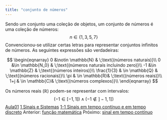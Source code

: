 ```yaml
---
title: "conjunto de números"
---
```



Sendo um conjunto uma coleção de objetos, um conjunto de números é uma coleção de números:
$$n \in \left\{ 1, 3, 5, 7\right\}$$
Convencionou-se utilizar certas letras para representar conjuntos infinitos de números.
As seguintes expressões são verdadeiras:

$$
\begin{eqnarray}
0 &\notin \mathbb{N} & \;\text{(números naturais)}\\
0 &\in \mathbb{N_0} & \;\text{(números naturais incluindo zero)}\\
-1 &\in \mathbb{Z} & \;\text{(números inteiros)}\\
\frac{1}{3} & \in \mathbb{Q} & \;\text{(números racionais)}\\
\pi & \in \mathbb{R}& \;\text{(números reais)}\\
1+j & \in \mathbb{C}& \;\text{(números complexos)}\\
\end{eqnarray}
$$

Os números reais ($\mathbb{R}$) podem-se representar com intervalos:
$$ (-1 \in [-1,1]) \land (-1 \notin ]-1,1])$$
[Aula01](../Aula01.md)
[1 Sinais e Sistemas](topicos/1%20Sinais%20e%20Sistemas.md)
[1-1 Sinais em tempo contínuo e em tempo discreto](topicos/1-1%20Sinais%20em%20tempo%20contínuo%20e%20em%20tempo%20discreto.md)
Anterior: [função matemática](função%20matemática.md)
Próximo: [sinal em tempo contínuo](sinal%20em%20tempo%20contínuo.md)